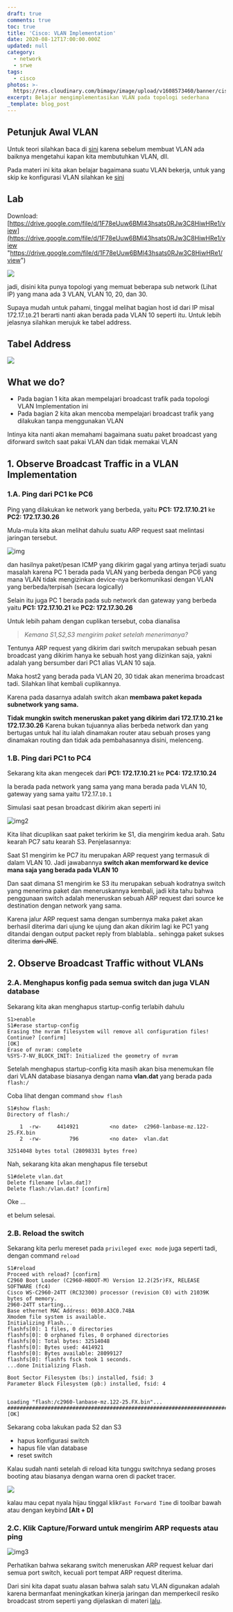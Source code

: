 ```yaml
---
draft: true
comments: true
toc: true
title: 'Cisco: VLAN Implementation'
date: 2020-08-12T17:00:00.000Z
updated: null
category:
  - network
  - srwe
tags:
  - cisco
photos: >-
  https://res.cloudinary.com/bimagv/image/upload/v1608573460/banner/cisco-srwe_uhz3er.png
excerpt: Belajar mengimplementasikan VLAN pada topologi sederhana
_template: blog_post
---
```



## Petunjuk Awal VLAN

Untuk teori silahkan baca di [sini]() karena sebelum membuat VLAN ada baiknya mengetahui kapan kita membutuhkan VLAN, dll.

Pada materi ini kita akan belajar bagaimana suatu VLAN bekerja, untuk yang skip ke konfigurasi VLAN silahkan ke [sini](https://8log.netlify.app/2020/08/14/network/cisco-vlan-configuration/ "sini")
<!-- more -->
## Lab

Download: [https://drive.google.com/file/d/1F78eUuw6BMl43hsats0RJw3C8HiwHRe1/view](https://drive.google.com/file/d/1F78eUuw6BMl43hsats0RJw3C8HiwHRe1/view "https://drive.google.com/file/d/1F78eUuw6BMl43hsats0RJw3C8HiwHRe1/view")

![](/images/screenshot_2020-08-13_23-40-48.png)

jadi, disini kita punya topologi yang memuat beberapa sub network (Lihat IP) yang mana ada 3 VLAN, VLAN 10, 20, dan 30.

Supaya mudah untuk pahami, tinggal melihat bagian host id dari IP misal 172.17.`10`.21 berarti nanti akan berada pada VLAN 10 seperti itu. Untuk lebih jelasnya silahkan merujuk ke tabel address.

## Tabel Address

![](/images/screenshot_2020-08-13_23-44-33.png)

## What we do?

* Pada bagian 1 kita akan mempelajari broadcast trafik pada topologi VLAN Implementation ini
* Pada bagian 2 kita akan mencoba mempelajari broadcast trafik yang dilakukan tanpa menggunakan VLAN

Intinya kita nanti akan memahami bagaimana suatu paket broadcast yang diforward switch saat pakai VLAN dan tidak memakai VLAN

## 1. Observe Broadcast Traffic in a VLAN Implementation

### 1.A. Ping dari PC1 ke PC6

Ping yang dilakukan ke network yang berbeda, yaitu **PC1: 172.17.10.21** ke **PC2: 172.17.30.26**

Mula-mula kita akan melihat dahulu suatu ARP request saat melintasi jaringan tersebut.

![img](https://i.imgur.com/mJDvWxV.gif)

dan hasilnya paket/pesan ICMP yang dikirim gagal yang artinya terjadi suatu masalah karena PC 1 berada pada VLAN yang berbeda dengan PC6 yang mana VLAN tidak mengizinkan device-nya berkomunikasi dengan VLAN yang berbeda/terpisah (secara logically)

Selain itu juga PC 1 berada pada sub network dan gateway yang berbeda yaitu **PC1: 172.17.10.21** ke **PC2: 172.17.30.26**

Untuk lebih paham dengan cuplikan tersebut, coba dianalisa

> _Kemana S1,S2,S3 mengirim paket setelah menerimanya?_

Tentunya ARP request yang dikirim dari switch merupakan sebuah pesan broadcast yang dikirim hanya ke sebuah host yang diizinkan saja, yakni adalah yang bersumber dari PC1 alias VLAN 10 saja.

Maka host2 yang berada pada VLAN 20, 30 tidak akan menerima broadcast tadi. Silahkan lihat kembali cuplikannya.

Karena pada dasarnya adalah switch akan **membawa paket kepada subnetwork yang sama.**

**Tidak mungkin switch meneruskan paket yang dikirim dari 172.17.10.21 ke 172.17.30.26** Karena bukan tujuannya alias berbeda network dan yang bertugas untuk hal itu ialah dinamakan router atau sebuah proses yang dinamakan routing dan tidak ada pembahasannya disini, melenceng.

### 1.B. Ping dari PC1 to PC4

Sekarang kita akan mengecek dari **PC1: 172.17.10.21** ke **PC4: 172.17.10.24**

Ia berada pada network yang sama yang mana berada pada VLAN 10, gateway yang sama yaitu 172.17.`10.1`

Simulasi saat pesan broadcast dikirim akan seperti ini

![img2](https://i.imgur.com/fdB5AWI.gif)

Kita lihat dicuplikan saat paket terkirim ke S1, dia mengirim kedua arah. Satu kearah PC7 satu kearah S3. Penjelasannya:

Saat S1 mengirim ke PC7 itu merupakan ARP request yang termasuk di dalam VLAN 10. Jadi jawabannya **switch akan memforward ke device mana saja yang berada pada VLAN 10**

Dan saat dimana S1 mengirim ke S3 itu merupakan sebuah kodratnya switch yang menerima paket dan meneruskannya kembali, jadi kita tahu bahwa penggunaan switch adalah meneruskan sebuah ARP request dari source ke destination dengan network yang sama.

Karena jalur ARP request sama dengan sumbernya maka paket akan berhasil diterima dari ujung ke ujung dan akan dikirim lagi ke PC1 yang ditandai dengan output packet reply from blablabla.. sehingga paket sukses diterima ~~dari JNE~~.

## 2. Observe Broadcast Traffic without VLANs

### 2.A. Menghapus konfig pada semua switch dan juga VLAN database

Sekarang kita akan menghapus startup-config terlabih dahulu

    S1>enable
    S1#erase startup-config 
    Erasing the nvram filesystem will remove all configuration files! Continue? [confirm]
    [OK]
    Erase of nvram: complete
    %SYS-7-NV_BLOCK_INIT: Initialized the geometry of nvram

Setelah menghapus startup-config kita masih akan bisa menemukan file dari VLAN database biasanya dengan nama **vlan.dat** yang berada pada `flash:/`

Coba lihat dengan command `show flash`

    S1#show flash: 
    Directory of flash:/
    
        1  -rw-     4414921          <no date>  c2960-lanbase-mz.122-25.FX.bin
        2  -rw-         796          <no date>  vlan.dat
    
    32514048 bytes total (28098331 bytes free)

Nah, sekarang kita akan menghapus file tersebut

    S1#delete vlan.dat
    Delete filename [vlan.dat]?
    Delete flash:/vlan.dat? [confirm]

Oke ...

et belum selesai.

### 2.B. Reload the switch

Sekarang kita perlu mereset pada `privileged exec mode` juga seperti tadi, dengan command `reload`

    S1#reload
    Proceed with reload? [confirm]
    C2960 Boot Loader (C2960-HBOOT-M) Version 12.2(25r)FX, RELEASE SOFTWARE (fc4)
    Cisco WS-C2960-24TT (RC32300) processor (revision C0) with 21039K bytes of memory.
    2960-24TT starting...
    Base ethernet MAC Address: 0030.A3C0.74BA
    Xmodem file system is available.
    Initializing Flash...
    flashfs[0]: 1 files, 0 directories
    flashfs[0]: 0 orphaned files, 0 orphaned directories
    flashfs[0]: Total bytes: 32514048
    flashfs[0]: Bytes used: 4414921
    flashfs[0]: Bytes available: 28099127
    flashfs[0]: flashfs fsck took 1 seconds.
    ...done Initializing Flash.
    
    Boot Sector Filesystem (bs:) installed, fsid: 3
    Parameter Block Filesystem (pb:) installed, fsid: 4
    
    
    Loading "flash:/c2960-lanbase-mz.122-25.FX.bin"...
    ########################################################################## [OK]

Sekarang coba lakukan pada S2 dan S3

* hapus konfigurasi switch
* hapus file vlan database
* reset switch

Kalau sudah nanti setelah di reload kita tunggu switchnya sedang proses booting atau biasanya dengan warna oren di packet tracer.

![](/images/screenshot_2020-08-14_09-01-28.png)

kalau mau cepat nyala hijau tinggal klik`Fast Forward Time` di toolbar bawah atau dengan keybind **\[Alt + D\]**

### 2.C. Klik Capture/Forward untuk mengirim ARP requests atau ping

![img3](https://i.imgur.com/GVbtL1g.gif)

Perhatikan bahwa sekarang switch meneruskan ARP request keluar dari semua port switch, kecuali port tempat ARP request diterima.

Dari sini kita dapat suatu alasan bahwa salah satu VLAN digunakan adalah karena bermanfaat meningkatkan kinerja jaringan dan memperkecil resiko broadcast strom seperti yang dijelaskan di materi [lalu](https://8log.netlify.app/2020/07/26/network/cisco-vlan/ "lalu").
